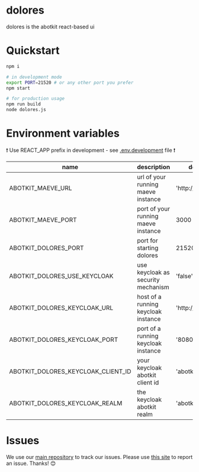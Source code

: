 # dolores
dolores is the abotkit react-based ui 

# Quickstart

```zsh
npm i

# in development mode
export PORT=21520 # or any other port you prefer
npm start

# for production usage
npm run build
node dolores.js
```

# Environment variables

:exclamation: Use REACT_APP prefix in development - see [.env.development](.env.development) file :exclamation:

|         name        |        description             |    default                          |
|---------------------|--------------------------------|-------------------------------------|
| ABOTKIT_MAEVE_URL | url of your running maeve instance  |   'http://localhost'   |
| ABOTKIT_MAEVE_PORT | port of your running maeve instance  |   3000               |
| ABOTKIT_DOLORES_PORT | port for starting dolores  |   21520               |
| ABOTKIT_DOLORES_USE_KEYCLOAK | use keycloak as security mechanism | 'false' |
| ABOTKIT_DOLORES_KEYCLOAK_URL | host of a running keycloak instance | 'http://localhost' |
| ABOTKIT_DOLORES_KEYCLOAK_PORT | port of a running keycloak instance | '8080' |
| ABOTKIT_DOLORES_KEYCLOAK_CLIENT_ID | your keycloak abotkit client id | 'abotkit-local' |
| ABOTKIT_DOLORES_KEYCLOAK_REALM | the keycloak abotkit realm | 'abotkit' |

# Issues

We use our [main repository](https://github.com/abotkit/abotkit) to track our issues. Please use [this site](https://github.com/abotkit/abotkit/issues) to report an issue. Thanks! :blush:
